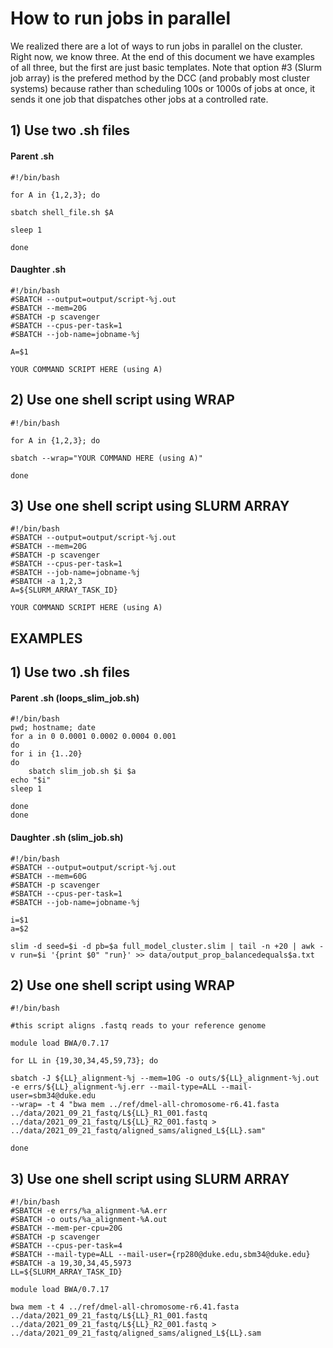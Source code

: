 # How to run jobs in parallel

We realized there are a lot of ways to run jobs in parallel on the cluster. Right now, we know three. At the end of this document we have examples of all three, but the first are just basic templates. Note that option #3 (Slurm job array) is the prefered method by the DCC (and probably most cluster systems) because rather than scheduling 100s or 1000s of jobs at once, it sends it one job that dispatches other jobs at a controlled rate. 

## 1) Use two .sh files 

#### Parent .sh

```
#!/bin/bash 	

for A in {1,2,3}; do

sbatch shell_file.sh $A

sleep 1

done
```

#### Daughter .sh

```
#!/bin/bash
#SBATCH --output=output/script-%j.out 
#SBATCH --mem=20G
#SBATCH -p scavenger
#SBATCH --cpus-per-task=1 
#SBATCH --job-name=jobname-%j

A=$1

YOUR COMMAND SCRIPT HERE (using A)
```

## 2) Use one shell script using WRAP

```
#!/bin/bash

for A in {1,2,3}; do

sbatch --wrap="YOUR COMMAND HERE (using A)"

done
```

## 3) Use one shell script using SLURM ARRAY

```
#!/bin/bash
#SBATCH --output=output/script-%j.out 
#SBATCH --mem=20G
#SBATCH -p scavenger
#SBATCH --cpus-per-task=1 
#SBATCH --job-name=jobname-%j
#SBATCH -a 1,2,3
A=${SLURM_ARRAY_TASK_ID}

YOUR COMMAND SCRIPT HERE (using A)
```

## EXAMPLES

## 1) Use two .sh files 

#### Parent .sh (loops_slim_job.sh)

```
#!/bin/bash 			
pwd; hostname; date
for a in 0 0.0001 0.0002 0.0004 0.001
do  	
for i in {1..20}
do 
	sbatch slim_job.sh $i $a
echo "$i"
sleep 1

done
done
```
#### Daughter .sh (slim_job.sh)

```
#!/bin/bash
#SBATCH --output=output/script-%j.out 
#SBATCH --mem=60G
#SBATCH -p scavenger
#SBATCH --cpus-per-task=1 
#SBATCH --job-name=jobname-%j

i=$1
a=$2

slim -d seed=$i -d pb=$a full_model_cluster.slim | tail -n +20 | awk -v run=$i '{print $0" "run}' >> data/output_prop_balancedequals$a.txt
```

## 2) Use one shell script using WRAP

```
#!/bin/bash

#this script aligns .fastq reads to your reference genome

module load BWA/0.7.17

for LL in {19,30,34,45,59,73}; do

sbatch -J ${LL}_alignment-%j --mem=10G -o outs/${LL}_alignment-%j.out -e errs/${LL}_alignment-%j.err --mail-type=ALL --mail-user=sbm34@duke.edu
--wrap= -t 4 "bwa mem ../ref/dmel-all-chromosome-r6.41.fasta ../data/2021_09_21_fastq/L${LL}_R1_001.fastq ../data/2021_09_21_fastq/L${LL}_R2_001.fastq > ../data/2021_09_21_fastq/aligned_sams/aligned_L${LL}.sam"

done

```
## 3) Use one shell script using SLURM ARRAY

```
#!/bin/bash
#SBATCH -e errs/%a_alignment-%A.err 
#SBATCH -o outs/%a_alignment-%A.out 
#SBATCH --mem-per-cpu=20G 
#SBATCH -p scavenger
#SBATCH --cpus-per-task=4 
#SBATCH --mail-type=ALL --mail-user={rp280@duke.edu,sbm34@duke.edu}
#SBATCH -a 19,30,34,45,5973
LL=${SLURM_ARRAY_TASK_ID}

module load BWA/0.7.17

bwa mem -t 4 ../ref/dmel-all-chromosome-r6.41.fasta ../data/2021_09_21_fastq/L${LL}_R1_001.fastq ../data/2021_09_21_fastq/L${LL}_R2_001.fastq > ../data/2021_09_21_fastq/aligned_sams/aligned_L${LL}.sam
```